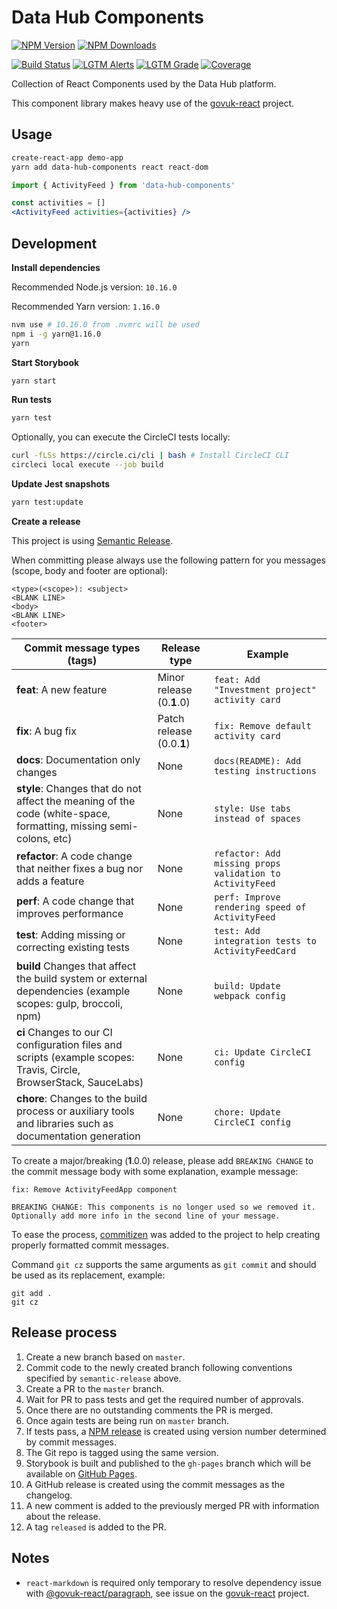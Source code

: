 # Data Hub Components

[![NPM Version][npm-version-image]][npm-url]
[![NPM Downloads][npm-downloads-image]][npm-url]

[![Build Status][circleci-image]][circleci-url]
[![LGTM Alerts][lgtm-alerts-image]][lgtm-alerts-url]
[![LGTM Grade][lgtm-grade-image]][lgtm-grade-url]
[![Coverage][codecov-image]][codecov-url]

[npm-url]: https://npmjs.org/package/data-hub-components
[npm-downloads-image]: https://badgen.net/npm/dm/data-hub-components
[npm-version-image]: https://badgen.net/npm/v/data-hub-components
[circleci-image]: https://circleci.com/gh/uktrade/data-hub-components.svg?style=svg
[circleci-url]: https://circleci.com/gh/uktrade/data-hub-components
[lgtm-alerts-image]: https://img.shields.io/lgtm/alerts/g/uktrade/data-hub-components.svg?logo=lgtm&logoWidth=18
[lgtm-alerts-url]: https://lgtm.com/projects/g/uktrade/data-hub-components/alerts/
[lgtm-grade-image]: https://img.shields.io/lgtm/grade/javascript/g/uktrade/data-hub-components.svg?logo=lgtm&logoWidth=18
[lgtm-grade-url]: https://lgtm.com/projects/g/uktrade/data-hub-components/context:javascript
[codecov-image]: https://codecov.io/gh/uktrade/data-hub-components/branch/master/graph/badge.svg
[codecov-url]: https://codecov.io/gh/uktrade/data-hub-components

Collection of React Components used by the Data Hub platform.

This component library makes heavy use of the [govuk-react](https://github.com/govuk-react/govuk-react) project.

## Usage

```bash
create-react-app demo-app
yarn add data-hub-components react react-dom
```

```jsx
import { ActivityFeed } from 'data-hub-components'

const activities = []
<ActivityFeed activities={activities} />
```

## Development

**Install dependencies**

Recommended Node.js version: `10.16.0`

Recommended Yarn version: `1.16.0`

```bash
nvm use # 10.16.0 from .nvmrc will be used
npm i -g yarn@1.16.0
yarn
```

**Start Storybook**

```bash
yarn start
```

**Run tests**

```bash
yarn test
```

Optionally, you can execute the CircleCI tests locally:

```bash
curl -fLSs https://circle.ci/cli | bash # Install CircleCI CLI
circleci local execute --job build
```

**Update Jest snapshots**

```bash
yarn test:update
```

**Create a release**

This project is using [Semantic Release](https://github.com/semantic-release/semantic-release).

When committing please always use the following pattern for you messages (scope, body and footer are optional):

```
<type>(<scope>): <subject>
<BLANK LINE>
<body>
<BLANK LINE>
<footer>
```

| Commit message types (tags)                                                                                        | Release type              | Example                                                  |
|--------------------------------------------------------------------------------------------------------------------|---------------------------|----------------------------------------------------------|
| **feat**: A new feature                                                                                            | Minor release (0.**1**.0) | `feat: Add "Investment project" activity card`           |
| **fix**: A bug fix                                                                                                 | Patch release (0.0.**1**) | `fix: Remove default activity card`                      |
| **docs**: Documentation only changes                                                                               | None                      | `docs(README): Add testing instructions`                 |
| **style**: Changes that do not affect the meaning of the code (white-space, formatting, missing semi-colons, etc)  | None                      | `style: Use tabs instead of spaces`                      |
| **refactor**: A code change that neither fixes a bug nor adds a feature                                            | None                      | `refactor: Add missing props validation to ActivityFeed` |
| **perf**: A code change that improves performance                                                                  | None                      | `perf: Improve rendering speed of ActivityFeed`          |
| **test**: Adding missing or correcting existing tests                                                              | None                      | `test: Add integration tests to ActivityFeedCard`        |
| **build** Changes that affect the build system or external dependencies (example scopes: gulp, broccoli, npm)      | None                      | `build: Update webpack config`                           |
| **ci** Changes to our CI configuration files and scripts (example scopes: Travis, Circle, BrowserStack, SauceLabs) | None                      | `ci: Update CircleCI config`                             |
| **chore**: Changes to the build process or auxiliary tools and libraries such as documentation generation          | None                      | `chore: Update CircleCI config`                          |

To create a major/breaking (**1**.0.0) release, please add `BREAKING CHANGE` to the commit message body with some explanation, example message:

```
fix: Remove ActivityFeedApp component

BREAKING CHANGE: This components is no longer used so we removed it.
Optionally add more info in the second line of your message.
```

To ease the process, [commitizen](https://github.com/commitizen/cz-cli) was added to the project to help creating properly formatted commit messages.

Command `git cz` supports the same arguments as `git commit` and should be used as its replacement, example:

```
git add .
git cz
```

## Release process

1. Create a new branch based on `master`.
2. Commit code to the newly created branch following conventions specified by `semantic-release` above.
3. Create a PR to the `master` branch.
4. Wait for PR to pass tests and get the required number of approvals.
5. Once there are no outstanding comments the PR is merged.
6. Once again tests are being run on `master` branch.
7. If tests pass, a [NPM release](https://www.npmjs.com/package/data-hub-components) is created using version number determined by commit messages.
8. The Git repo is tagged using the same version.
9. Storybook is built and published to the `gh-pages` branch which will be available on [GitHub Pages](https://uktrade.github.io/data-hub-components).
10. A GitHub release is created using the commit messages as the changelog.
11. A new comment is added to the previously merged PR with information about the release.
12. A tag `released` is added to the PR.

## Notes

* `react-markdown` is required only temporary to resolve dependency issue with [@govuk-react/paragraph](https://github.com/govuk-react/govuk-react/tree/master/components/paragraph), see issue on the [govuk-react](https://github.com/govuk-react/govuk-react/issues/425) project.
